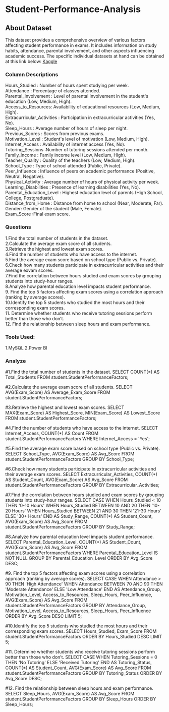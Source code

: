 # Student-Performance-Analysis
## About Dataset
This dataset provides a comprehensive overview of various factors affecting student performance in exams. It includes information on study habits, attendance, parental involvement, and other aspects influencing academic success. The specific individual datasets at hand can be obtained at this link below: [Kaggle](https://www.kaggle.com/datasets/lainguyn123/student-performance-factors)
### Column Descriptions
Hours_Studied :	Number of hours spent studying per week.                                       
Attendance :	Percentage of classes attended.                                                       
Parental_Involvement :	Level of parental involvement in the student's education (Low, Medium, High).                                               
Access_to_Resources: Availability of educational resources (Low, Medium, High).                                     
Extracurricular_Activities :	Participation in extracurricular activities (Yes, No).                            
Sleep_Hours :	Average number of hours of sleep per night.                                   
Previous_Scores :	Scores from previous exams.                                                     
Motivation_Level :	Student's level of motivation (Low, Medium, High).                                                    
Internet_Access :	Availability of internet access (Yes, No).                                                         
Tutoring_Sessions	:Number of tutoring sessions attended per month.                                                      
Family_Income :	Family income level (Low, Medium, High).                                                         
Teacher_Quality :	Quality of the teachers (Low, Medium, High).                                                  
School_Type	: Type of school attended (Public, Private).                                                    
Peer_Influence :	Influence of peers on academic performance (Positive, Neutral, Negative).                                               
Physical_Activity :	Average number of hours of physical activity per week.                                                      
Learning_Disabilities :	Presence of learning disabilities (Yes, No).                                                                             
Parental_Education_Level :	Highest education level of parents (High School, College, Postgraduate).                                                                 
Distance_from_Home : Distance from home to school (Near, Moderate, Far).                                                      
Gender: Gender of the student (Male, Female).                                                   
Exam_Score :Final exam score.                                               

### Questions
1.Find the total number of students in the dataset.                                        
2.Calculate the average exam score of all students.                                         
3.Retrieve the highest and lowest exam scores.                                                
4.Find the number of students who have access to the internet.                                    
5.Find the average exam score based on school type (Public vs. Private).                                             
6.Check how many students participate in extracurricular activities and their average exvam scores.                                                         
7.Find the correlation between hours studied and exam scores by grouping students into study-hour ranges.                                                              
8.Analyze how parental education level impacts student performance.                                                            
9. Find the top 5 factors affecting exam scores using a correlation approach (ranking by average scores).                                                    
10.Identify the top 5 students who studied the most hours and their corresponding exam scores.                                                                     
11. Determine whether students who receive tutoring sessions perform better than those who don’t.                                                               
12. Find the relationship between sleep hours and exam performance.                                                     

### Tools Used:
1.MySQL
2.Power BI

### Analyze
#1.Find the total number of students in the dataset.
SELECT COUNT(*) AS Total_Students FROM student.StudentPerformanceFactors;

#2.Calculate the average exam score of all students.
SELECT AVG(Exam_Score) AS Average_Exam_Score FROM student.StudentPerformanceFactors;

#3.Retrieve the highest and lowest exam scores.
SELECT MAX(Exam_Score) AS Highest_Score, MIN(Exam_Score) AS Lowest_Score FROM student.StudentPerformanceFactors;

#4.Find the number of students who have access to the internet.
SELECT Internet_Access, COUNT(*) AS Count FROM student.StudentPerformanceFactors WHERE Internet_Access = 'Yes';

#5.Find the average exam score based on school type (Public vs. Private).
SELECT School_Type, AVG(Exam_Score) AS Avg_Score 
FROM student.StudentPerformanceFactors 
GROUP BY School_Type;

#6.Check how many students participate in extracurricular activities and their average exam scores.
SELECT Extracurricular_Activities, COUNT(*) AS Student_Count, AVG(Exam_Score) AS Avg_Score
FROM student.StudentPerformanceFactors
GROUP BY Extracurricular_Activities;

#7.Find the correlation between hours studied and exam scores by grouping students into study-hour ranges.
SELECT 
    CASE 
        WHEN Hours_Studied < 10 THEN '0-10 Hours'
        WHEN Hours_Studied BETWEEN 10 AND 20 THEN '10-20 Hours'
        WHEN Hours_Studied BETWEEN 21 AND 30 THEN '21-30 Hours'
        ELSE '30+ Hours' 
    END AS Study_Range,
    COUNT(*) AS Student_Count, 
    AVG(Exam_Score) AS Avg_Score
FROM student.StudentPerformanceFactors
GROUP BY Study_Range;

#8.Analyze how parental education level impacts student performance.
SELECT Parental_Education_Level, COUNT(*) AS Student_Count, AVG(Exam_Score) AS Avg_Score
FROM student.StudentPerformanceFactors
WHERE Parental_Education_Level IS NOT NULL
GROUP BY Parental_Education_Level
ORDER BY Avg_Score DESC;

#9. Find the top 5 factors affecting exam scores using a correlation approach (ranking by average scores).
SELECT 
    CASE 
        WHEN Attendance > 90 THEN 'High Attendance'
        WHEN Attendance BETWEEN 70 AND 90 THEN 'Moderate Attendance'
        ELSE 'Low Attendance'
    END AS Attendance_Group,
    Motivation_Level, Access_to_Resources, Sleep_Hours, Peer_Influence,
    AVG(Exam_Score) AS Avg_Score
FROM student.StudentPerformanceFactors
GROUP BY Attendance_Group, Motivation_Level, Access_to_Resources, Sleep_Hours, Peer_Influence
ORDER BY Avg_Score DESC
LIMIT 5;

#10.Identify the top 5 students who studied the most hours and their corresponding exam scores.
SELECT Hours_Studied, Exam_Score 
FROM student.StudentPerformanceFactors 
ORDER BY Hours_Studied DESC 
LIMIT 5;

#11. Determine whether students who receive tutoring sessions perform better than those who don’t.
SELECT 
    CASE 
        WHEN Tutoring_Sessions = 0 THEN 'No Tutoring' 
        ELSE 'Received Tutoring' 
    END AS Tutoring_Status,
    COUNT(*) AS Student_Count,
    AVG(Exam_Score) AS Avg_Score
FROM student.StudentPerformanceFactors
GROUP BY Tutoring_Status
ORDER BY Avg_Score DESC;

#12. Find the relationship between sleep hours and exam performance.
SELECT Sleep_Hours, AVG(Exam_Score) AS Avg_Score
FROM student.StudentPerformanceFactors
GROUP BY Sleep_Hours
ORDER BY Sleep_Hours;
